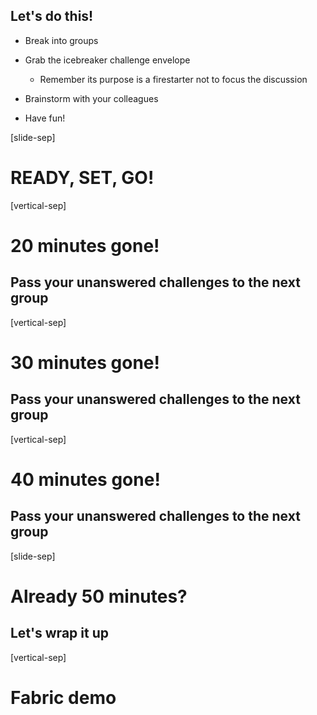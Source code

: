 ## Let's do this!

* Break into groups

* Grab the icebreaker challenge envelope
    * Remember its purpose is a firestarter not to focus the discussion

* Brainstorm with your colleagues

* Have fun!

[slide-sep]

# READY, SET, GO!

[vertical-sep]

# 20 minutes gone!

## Pass your unanswered challenges to the next group

[vertical-sep]

# 30 minutes gone!

## Pass your unanswered challenges to the next group

[vertical-sep]

# 40 minutes gone!

## Pass your unanswered challenges to the next group

[slide-sep]

# Already 50 minutes?

## Let's wrap it up

[vertical-sep]

# Fabric demo

